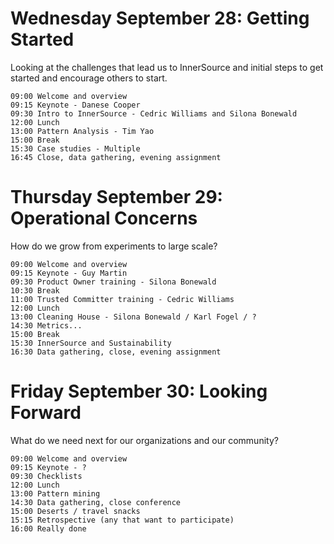 # Wednesday September 28: Getting Started

Looking at the challenges that lead us to InnerSource and initial steps to get started and encourage others to start.

    09:00 Welcome and overview
    09:15 Keynote - Danese Cooper
    09:30 Intro to InnerSource - Cedric Williams and Silona Bonewald
    12:00 Lunch
    13:00 Pattern Analysis - Tim Yao
    15:00 Break
    15:30 Case studies - Multiple
    16:45 Close, data gathering, evening assignment

# Thursday September 29: Operational Concerns

How do we grow from experiments to large scale?

    09:00 Welcome and overview
    09:15 Keynote - Guy Martin
    09:30 Product Owner training - Silona Bonewald
    10:30 Break
    11:00 Trusted Committer training - Cedric Williams
    12:00 Lunch
    13:00 Cleaning House - Silona Bonewald / Karl Fogel / ?
    14:30 Metrics...
    15:00 Break
    15:30 InnerSource and Sustainability
    16:30 Data gathering, close, evening assignment

# Friday September 30: Looking Forward

What do we need next for our organizations and our community?

    09:00 Welcome and overview
    09:15 Keynote - ?
    09:30 Checklists
    12:00 Lunch
    13:00 Pattern mining
    14:30 Data gathering, close conference
    15:00 Deserts / travel snacks
    15:15 Retrospective (any that want to participate)
    16:00 Really done
